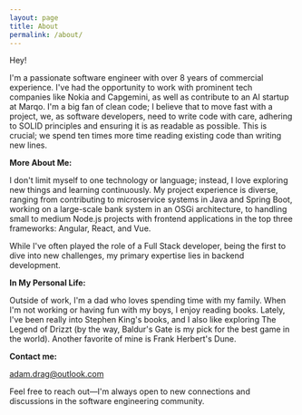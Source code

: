 ```yaml
---
layout: page
title: About
permalink: /about/
---
```


Hey!

I'm a passionate software engineer with over 8 years of commercial experience. I've had the opportunity to work with prominent tech companies like Nokia and Capgemini, as well as contribute to an AI startup at Marqo. I'm a big fan of clean code; I believe that to move fast with a project, we, as software developers, need to write code with care, adhering to SOLID principles and ensuring it is as readable as possible. This is crucial; we spend ten times more time reading existing code than writing new lines.

**More About Me:**

I don't limit myself to one technology or language; instead, I love exploring new things and learning continuously. My project experience is diverse, ranging from contributing to microservice systems in Java and Spring Boot, working on a large-scale bank system in an OSGi architecture, to handling small to medium Node.js projects with frontend applications in the top three frameworks: Angular, React, and Vue.

While I've often played the role of a Full Stack developer, being the first to dive into new challenges, my primary expertise lies in backend development.

**In My Personal Life:**

Outside of work, I'm a dad who loves spending time with my family. When I'm not working or having fun with my boys, I enjoy reading books. Lately, I've been really into Stephen King's books, and I also like exploring The Legend of Drizzt (by the way, Baldur's Gate is my pick for the best game in the world). Another favorite of mine is Frank Herbert's Dune.


**Contact me:**

[adam.drag@outlook.com](mailto:adam.drag@outlook.com)

Feel free to reach out—I'm always open to new connections and discussions in the software engineering community.
